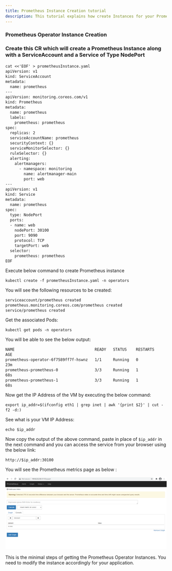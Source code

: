```yaml
---
title: Prometheus Instance Creation tutorial
description: This tutorial explains how create Instances for your Prometheus Operator.
---
```


### Prometheus Operator Instance Creation

### Create this CR which will create a Prometheus Instance along with a ServiceAccount and a Service of Type NodePort  

```execute
cat <<'EOF' > prometheusInstance.yaml
apiVersion: v1
kind: ServiceAccount
metadata:
  name: prometheus
---
apiVersion: monitoring.coreos.com/v1
kind: Prometheus
metadata:
  name: prometheus
  labels:
    prometheus: prometheus
spec:
  replicas: 2
  serviceAccountName: prometheus
  securityContext: {}
  serviceMonitorSelector: {}
  ruleSelector: {}
  alerting:
    alertmanagers:
      - namespace: monitoring
        name: alertmanager-main
        port: web
---
apiVersion: v1
kind: Service
metadata:
  name: prometheus
spec:
  type: NodePort
  ports:
  - name: web
    nodePort: 30100
    port: 9090
    protocol: TCP
    targetPort: web
  selector:
    prometheus: prometheus
EOF
```

Execute below command to create Prometheus instance 

```execute
kubectl create -f prometheusInstance.yaml -n operators
```

You will see the following resources to be created:

```output
serviceaccount/prometheus created
prometheus.monitoring.coreos.com/prometheus created
service/prometheus created
```

Get the associated Pods:

```execute
kubectl get pods -n operators
```
You will be able to see the below output:

```output
NAME                                   READY   STATUS    RESTARTS   AGE
prometheus-operator-6f7589ff7f-hswnz   1/1     Running   0          23m
prometheus-prometheus-0                3/3     Running   1          68s
prometheus-prometheus-1                3/3     Running   1          68s
```

Now get the IP Address of the VM by executing the below command:

```execute
export ip_addr=$(ifconfig eth1 | grep inet | awk '{print $2}' | cut -f2 -d:)
```

See what is your VM IP Address:

```execute
echo $ip_addr
```

Now copy the output of the above command, paste in place of `$ip_addr` in the next command and you can access the service from your browser using the below link:

```
http://$ip_addr:30100
```

You will see the Prometheus metrics page as below :

![](../_images/prom.png)


This is the minimal steps of getting the Prometheus Operator Instances. You need to modify the instance accordingly for your application.

